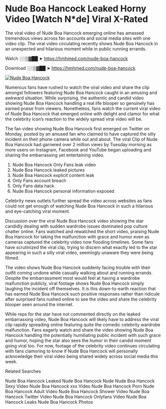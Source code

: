 ﻿# Nude Boa Hancock Leaked Horny Video [Watch N*de] Viral X-Rated

The viral video of ﻿Nude Boa Hancock emerging online has amassed tremendous views across fan accounts and social media sites with one video clip. The viral video circulating recently shows ﻿Nude Boa Hancock in an unexpected and hilarious moment while in public running errands. 

Watch ░░▒▓██ ➤ https://hmhmed.com/nude-boa-hancock

Download ░░▒▓██ ➤ https://hmhmed.com/nude-boa-hancock

[![Nude Boa Hancock](https://i.imgur.com/dJHk4Zq.gif)](https://hmhmed.com/nude-boa-hancock)

Numerous fans have rushed to watch the viral video and share the clip amongst followers featuring ﻿Nude Boa Hancock caught in an amusing and awkward situation. While surprising, the authentic and candid video showing ﻿Nude Boa Hancock handling a real life blooper so genuinely has earned praise from viewers. Nonetheless, fans watch the current viral video of ﻿Nude Boa Hancock that emerged online with delight and clamor for what the celebrity icon’s reaction to the widely spread viral video will be.

The fan video showing ﻿Nude Boa Hancock first emerged on Twitter on Monday, posted by an amused fan who claimed to have captured the silly incident on their phone camera while out and about. The viral Clip of ﻿Nude Boa Hancock had garnered over 2 million views by Tuesday morning as more users on Instagram, Facebook and YouTube began uploading and sharing the embarrassing yet entertaining video. 

1. ﻿Nude Boa Hancock Only Fans leak video
2. ﻿Nude Boa Hancock leaked pictures
3. ﻿Nude Boa Hancock explicit content leak
4. Only Fans account breach
5. Only Fans data hack
6. ﻿Nude Boa Hancock personal information exposed

Celebrity news outlets further spread the video across websites as fans could not get enough of watching ﻿Nude Boa Hancock in such a hilarious and eye-catching viral moment. 

Discussion over the viral ﻿Nude Boa Hancock video showing the star candidly dealing with sudden wardrobe issues dominated pop culture chatter online. Fans watched and rewatched the short video, praising ﻿Nude Boa Hancock for taking the malfunction with grace and humor even as cameras captured the celebrity video now flooding timelines. Some fans have scrutinized the viral clip, trying to discern what exactly led to the star appearing in such a silly viral video, seemingly unaware they were being filmed.

The video shows ﻿Nude Boa Hancock suddenly facing trouble with their outfit coming undone while casually walking about and running errands. Despite the embarrassment most would feel at having a wardrobe malfunction publicly, viral footage shows ﻿Nude Boa Hancock simply laughing the incident off themselves. It is this down-to-earth reaction that has earned ﻿Nude Boa Hancock such positive responses rather than ridicule after surprised fans rushed online to see the video and share the celebrity blooper seen around the internet.  

While reps for the star have not commented directly on the leaked embarrassing video, ﻿Nude Boa Hancock will likely have to address the viral clip rapidly spreading online featuring quite the comedic celebrity wardrobe malfunction. Fans eagerly watch and share the video showing ﻿Nude Boa Hancock handling the potentially humiliating public incident with such grace and humor, hoping the star also sees the humor in their candid moment going viral too. For now, footage of the celebrity video continues circulating with fans clamoring to know if ﻿Nude Boa Hancock will personally acknowledge their viral video being shared widely across social media this week.

Related Searches

﻿Nude Boa Hancock Leaked
﻿Nude Boa Hancock Nude
﻿Nude Boa Hancock Sexy Video
﻿Nude Boa Hancock xxx Video
﻿Nude Boa Hancock Porn
﻿Nude Boa Hancock Adult Video
﻿Nude Boa Hancock Shower Video
﻿Nude Boa Hancock Twitter Video
﻿Nude Boa Hancock Onlyfans Video
﻿Nude Boa Hancock Leaks
﻿Nude Boa Hancock Photos